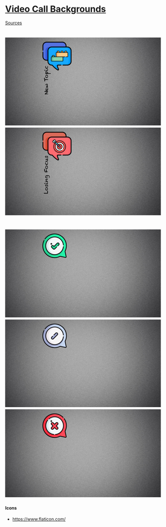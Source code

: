# [Video Call Backgrounds](https://qoomon.github.io/cdn/video-call-backgrounds)
[Sources](https://github.com/qoomon/cdn/tree/master/video-call-backgrounds)

![new topic](./meeting-icons-background-new-topic.png)
![focus](./meeting-icons-background-focus.png)
===

![accepted](./meeting-icons-background-accepted.png)
![abstained](./meeting-icons-background-abstained.png)
![rejected](./meeting-icons-background-rejected.png)
===

#### Icons
* https://www.flaticon.com/
